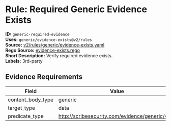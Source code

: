 # Rule: Required Generic Evidence Exists  
**ID:** `generic-required-evidence`  
**Uses:** `generic/evidence-exists@v2/rules`  
**Source:** [v2/rules/generic/evidence-exists.yaml](https://github.com/scribe-public/sample-policies/v2/rules/generic/evidence-exists.yaml)  
**Rego Source:** [evidence-exists.rego](https://github.com/scribe-public/sample-policies/v2/rules/generic/evidence-exists.rego)  
**Short Description:** Verify required evidence exists.  
**Labels:** 3rd-party  

## Evidence Requirements  
| Field | Value |
|-------|-------|
| content_body_type | generic |
| target_type | data |
| predicate_type | http://scribesecurity.com/evidence/generic/v0.1 |

